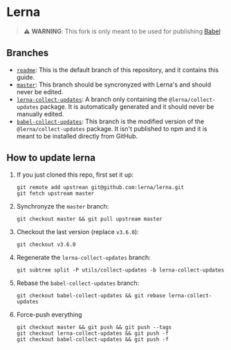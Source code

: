 # Lerna

> ⚠️ **WARNING**: This fork is only meant to be used for publishing [Babel](https://github.com/babel/babel)

## Branches

- [`readme`](https://github.com/nicolo-ribaudo/lerna/tree/readme): This is the default branch of this repository,
  and it contains this guide.
- [`master`](https://github.com/nicolo-ribaudo/lerna/tree/master): This branch should be syncronyzed with Lerna's and should never be edited.
- [`lerna-collect-updates`](https://github.com/nicolo-ribaudo/lerna/tree/lerna-collect-updates): A branch only containing the `@lerna/collect-updates` package.
  It is automatically generated and it should never be manually edited.
- [`babel-collect-updates`](https://github.com/nicolo-ribaudo/lerna/tree/babel-collect-updates): This branch is the modified
  version of the `@lerna/collect-updates` package. It isn't published to npm and it is meant to be installed directly from
  GitHub.

## How to update lerna

1. If you just cloned this repo, first set it up:
   ```
   git remote add upstrean git@github.com:lerna/lerna.git
   git fetch upstream master
   ```

1. Synchronyze the `master` branch:
   ```
   git checkout master && git pull upstream master
   ```

1. Checkout the last version (replace `v3.6.0`):
   ```
   git checkout v3.6.0
   ```

1. Regenerate the `lerna-collect-updates` branch:
   ```
   git subtree split -P utils/collect-updates -b lerna-collect-updates
   ```

1. Rebase the `babel-collect-updates` branch:
   ```
   git checkout babel-collect-updates && git rebase lerna-collect-updates
   ```

1. Force-push everything
   ```
   git checkout master && git push && git push --tags
   git checkout lerna-collect-updates && git push -f
   git checkout babel-collect-updates && git push -f
   ```

